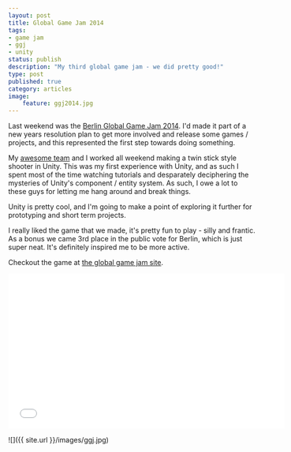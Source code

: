 ```yaml
---
layout: post
title: Global Game Jam 2014
tags:
- game jam
- ggj
- unity
status: publish
description: "My third global game jam - we did pretty good!"
type: post
published: true
category: articles
image:
    feature: ggj2014.jpg
---
```


Last weekend was the [Berlin Global Game Jam 2014](http://ggjberlin.de/). I'd made it part of a new years resolution plan to get more involved and release some games / projects, and this represented the first step towards doing something.

My [awesome team](http://globalgamejam.org/2014/games/damnhi) and I worked all weekend making a twin stick style shooter in Unity. This was my first experience with Unity, and as such I spent most of the time watching tutorials and desparately deciphering the mysteries of Unity's component / entity system. As such, I owe a lot to these guys for letting me hang around and break things. 

Unity is pretty cool, and I'm going to make a point of exploring it further for prototyping and short term projects. 

I really liked the game that we made, it's pretty fun to play - silly and frantic. As a bonus we came 3rd place in the public vote for Berlin, which is just super neat. It's definitely inspired me to be more active.

Checkout the game at [the global game jam site](http://globalgamejam.org/2014/games/damnhi).

<iframe width="560" height="315" src="//www.youtube.com/embed/kA5JSRQ6UUQ" frameborder="0" allowfullscreen></iframe>

![]({{ site.url }}/images/ggj.jpg)
